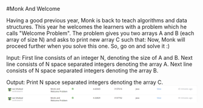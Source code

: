 #Monk And Welcome

Having a good previous year, Monk is back to teach algorithms and data structures. 
This year he welcomes the learners with a problem which he calls "Welcome Problem". 
The problem gives you two arrays A and B (each array of size N) and asks to print new array C such that:
Now, Monk will proceed further when you solve this one. So, go on and solve it :)

Input:
First line consists of an integer N, denoting the size of A and B.
Next line consists of N space separated integers denoting the array A.
Next line consists of N space separated integers denoting the array B.

Output:
Print N space separated integers denoting the array C.
![alt](img.png)
